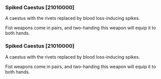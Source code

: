 ### Spiked Caestus [21010000]

A caestus with the rivets replaced by blood loss-inducing spikes.

Fist weapons come in pairs, and two-handing this weapon will equip it to both hands.### Spiked Caestus [21010000]

A caestus with the rivets replaced by blood loss-inducing spikes.

Fist weapons come in pairs, and two-handing this weapon will equip it to both hands.